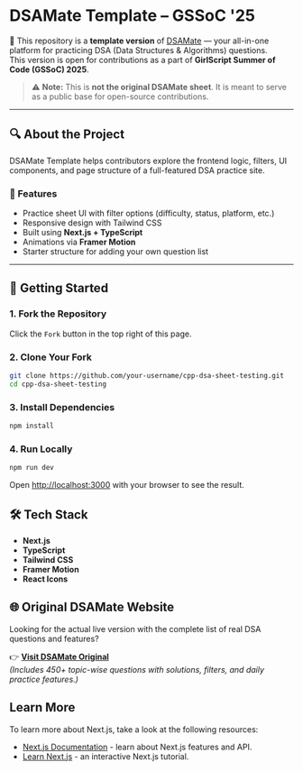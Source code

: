 # DSAMate Template – GSSoC '25

🚀 This repository is a **template version** of [DSAMate](https://dsamate.vercel.app) — your all-in-one platform for practicing DSA (Data Structures & Algorithms) questions.  
This version is open for contributions as a part of **GirlScript Summer of Code (GSSoC) 2025**.

> ⚠️ **Note:** This is **not the original DSAMate sheet**. It is meant to serve as a public base for open-source contributions.

---

## 🔍 About the Project

DSAMate Template helps contributors explore the frontend logic, filters, UI components, and page structure of a full-featured DSA practice site.

### 🌟 Features

- Practice sheet UI with filter options (difficulty, status, platform, etc.)
- Responsive design with Tailwind CSS
- Built using **Next.js + TypeScript**
- Animations via **Framer Motion**
- Starter structure for adding your own question list

---

## 🚀 Getting Started

### 1. Fork the Repository
Click the `Fork` button in the top right of this page.

### 2. Clone Your Fork

```bash
git clone https://github.com/your-username/cpp-dsa-sheet-testing.git
cd cpp-dsa-sheet-testing
```

### 3. Install Dependencies
```bash
npm install
```

### 4. Run Locally
```bash
npm run dev
```

Open [http://localhost:3000](http://localhost:3000) with your browser to see the result.

## 🛠️ Tech Stack

- **Next.js**  
- **TypeScript**
- **Tailwind CSS**
- **Framer Motion**
- **React Icons**


## 🌐 Original DSAMate Website

Looking for the actual live version with the complete list of real DSA questions and features?

👉 [**Visit DSAMate Original**](https://dsamate.vercel.app)  
_(Includes 450+ topic-wise questions with solutions, filters, and daily practice features.)_



## Learn More

To learn more about Next.js, take a look at the following resources:

- [Next.js Documentation](https://nextjs.org/docs) - learn about Next.js features and API.
- [Learn Next.js](https://nextjs.org/learn) - an interactive Next.js tutorial.
